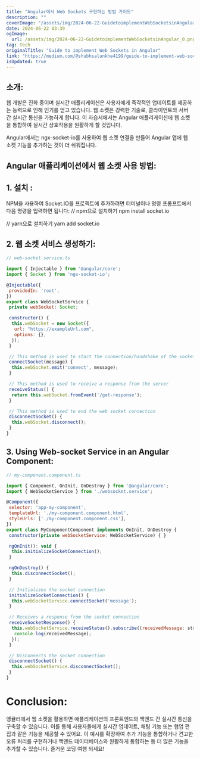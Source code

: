```yaml
---
title: "Angular에서 Web Sockets 구현하는 방법 가이드"
description: ""
coverImage: "/assets/img/2024-06-22-GuidetoimplementWebSocketsinAngular_0.png"
date: 2024-06-22 03:39
ogImage:
  url: /assets/img/2024-06-22-GuidetoimplementWebSocketsinAngular_0.png
tag: Tech
originalTitle: "Guide to implement Web Sockets in Angular"
link: "https://medium.com/@shubhsalunkhe4199/guide-to-implement-web-sockets-in-angular-d8ce2b01abd4"
isUpdated: true
---
```


## 소개:

웹 개발은 진화 중이며 실시간 애플리케이션은 사용자에게 즉각적인 업데이트를 제공하는 능력으로 인해 인기를 얻고 있습니다. 웹 소켓은 강력한 기술로, 클라이언트와 서버 간 실시간 통신을 가능하게 합니다. 이 자습서에서는 Angular 애플리케이션에 웹 소켓을 통합하여 실시간 상호작용을 원활하게 할 것입니다.

Angular에서는 ngx-socket-io를 사용하여 웹 소켓 연결을 만들어 Angular 앱에 웹 소켓 기능을 추가하는 것이 더 쉬워집니다.

## Angular 애플리케이션에서 웹 소켓 사용 방법:

<!-- seedividend - 사각형 -->

<ins class="adsbygoogle"
     style="display:block"
     data-ad-client="ca-pub-4877378276818686"
     data-ad-slot="1898504329"
     data-ad-format="auto"
     data-full-width-responsive="true"></ins>

<script>
     (adsbygoogle = window.adsbygoogle || []).push({});
</script>

## 1. 설치 :

NPM을 사용하여 Socket.IO를 프로젝트에 추가하려면 터미널이나 명령 프롬프트에서 다음 명령을 입력하면 됩니다:
// npm으로 설치하기
npm install socket.io

// yarn으로 설치하기
yarn add socket.io

## 2. 웹 소켓 서비스 생성하기:

<!-- seedividend - 사각형 -->

<ins class="adsbygoogle"
     style="display:block"
     data-ad-client="ca-pub-4877378276818686"
     data-ad-slot="1898504329"
     data-ad-format="auto"
     data-full-width-responsive="true"></ins>

<script>
     (adsbygoogle = window.adsbygoogle || []).push({});
</script>

```js
// web-socket.service.ts

import { Injectable } from '@angular/core';
import { Socket } from 'ngx-socket-io';

@Injectable({
 providedIn: 'root',
})
export class WebSocketService {
 private webSocket: Socket;

 constructor() {
  this.webSocket = new Socket({
   url: "https://exampleUrl.com",
   options: {},
  });
 }

 // This method is used to start the connection/handshake of the socket with the server
 connectSocket(message) {
  this.webSocket.emit('connect', message);
 }

 // This method is used to receive a response from the server
 receiveStatus() {
  return this.webSocket.fromEvent('/get-response');
 }

 // This method is used to end the web socket connection
 disconnectSocket() {
  this.webSocket.disconnect();
 }
}
```

## 3. Using Web-socket Service in an Angular Component:

```js
// my-component.component.ts

import { Component, OnInit, OnDestroy } from '@angular/core';
import { WebSocketService } from './websocket.service';

@Component({
 selector: 'app-my-component',
 templateUrl: './my-component.component.html',
 styleUrls: ['./my-component.component.css'],
})
export class MyComponentComponent implements OnInit, OnDestroy {
 constructor(private webSocketService: WebSocketService) { }

 ngOnInit(): void {
  this.initializeSocketConnection();
 }

 ngOnDestroy() {
  this.disconnectSocket();
 }

 // Initializes the socket connection
 initializeSocketConnection() {
  this.webSocketService.connectSocket('message');
 }

 // Receives a response from the socket connection
 receiveSocketResponse() {
  this.webSocketService.receiveStatus().subscribe((receivedMessage: string) => {
   console.log(receivedMessage);
  });
 }

 // Disconnects the socket connection
 disconnectSocket() {
  this.webSocketService.disconnectSocket();
 }
}
```

# Conclusion:

<!-- seedividend - 사각형 -->

<ins class="adsbygoogle"
     style="display:block"
     data-ad-client="ca-pub-4877378276818686"
     data-ad-slot="1898504329"
     data-ad-format="auto"
     data-full-width-responsive="true"></ins>

<script>
     (adsbygoogle = window.adsbygoogle || []).push({});
</script>

앵귤러에서 웹 소켓을 활용하면 애플리케이션의 프론트엔드와 백엔드 간 실시간 통신을 구축할 수 있습니다. 이를 통해 사용자들에게 실시간 업데이트, 채팅 기능 또는 협업 편집과 같은 기능을 제공할 수 있어요.
이 예시를 확장하여 추가 기능을 통합하거나 견고한 오류 처리를 구현하거나 백엔드 데이터베이스와 원활하게 통합하는 등 더 많은 기능을 추가할 수 있습니다. 즐거운 코딩 여행 되세요!
